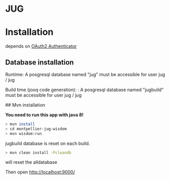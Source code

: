 # JUG

# Installation

depends on [OAuth2 Authenticator](https://github.com/cheleb/wisdom-oauth2-authenticator)

## Database installation

Runtime: A posgresql database named "jug" must be accessible for user jug / jug

Build time (jooq code generation): : A posgresql database named "jugbuild" must be accessible for user jug / jug

## Mvn installation

**You need to run this app with java 8!**

```bash
> mvn install
> cd montpellier-jug-wisdom
> mvn wisdom:run
```

jugbuild database is reset on each build.

```bash
> mvn clean install -Pcleandb
```

will reset the alldatabase

Then open [http://localhost:9000/](http://localhost:9000/)


